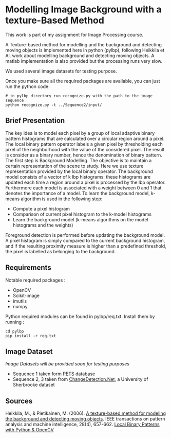 # Modelling Image Background with a texture-Based Method

This work is part of my assignment for Image Processing course.

A Texture-based method for modelling and the background and detecting moving objects is implemented here in python (pylbp), following Heikkila et Al. work about modelling background and detecting moving objects.
A matlab implementation is also provided but the processing runs very slow.

We used several image datasets for testing purpose.

Once you make sure all the required packages are available, you can just run the python code:

```
# in pylbp directory run recognize.py with the path to the image sequence
python recognize.py -t ../Sequence2/input/
```

##  Brief Presentation

The key idea is to model each pixel by a group of local adaptive binary pattern histograms that are calculated over a circular region around a pixel. 
The local binary pattern operator labels a given pixel by thresholding each pixel of the neighborhood with the value of the considered pixel. The result is consider as a binary number, hence the denomination of binary pattern.
The first step is Background Modelling. The objective is to maintain a certain representation of the scene to study. Here we use texture representation provided by the local binary operator.
The background model consists of a vector of k lbp histograms: these histograms are updated each time a region around a pixel is processed by the lbp operator. Furthermore each model is associated with a weight between 0 and 1 that denotes the importance of a model.
To learn the background model, k-means algorithm is used in the following step:

* Compute a pixel histogram
* Comparison of current pixel histogram to the k-model histograms
* Learn the background model (k-means algorithms on the model histograms and the weights)

Foreground detection is performed before updating the background model. A pixel histogram is simply compared to the current background histogram, and if the resulting proximity measure is higher than a predefined threshold, the pixel is labelled as belonging to the background.

## Requirements

Notable required packages : 

* OpenCV
* Scikit-image
* imutils
* numpy

Python required modules can be found in pylbp/req.txt. 
Install them by running : 

```
cd pylbp
pip install -r req.txt
```

## Image Dataset

*Image Datasets will be provided soon for testing purposes*

* Sequence 1 taken form [PETS](http://ftp.pets.rdg.ac.uk/pub/PETS2001/) database
* Sequence 2, 3 taken from [ChangeDetection.Net](http://wordpress-jodoin.dmi.usherb.ca/static/dataset/baseline/), a University of Sherbrooke dataset

## Sources

Heikkila, M., & Pietikainen, M. (2006). [A texture-based method for modeling the background and detecting moving objects](http://aiweb.techfak.uni-bielefeld.de/files/BackgroundSubstraction.pdf). IEEE transactions on pattern analysis and machine intelligence, 28(4), 657-662.
[Local Binary Patterns with Python & OpenCV](http://www.pyimagesearch.com/2015/12/07/local-binary-patterns-with-python-opencv/)
